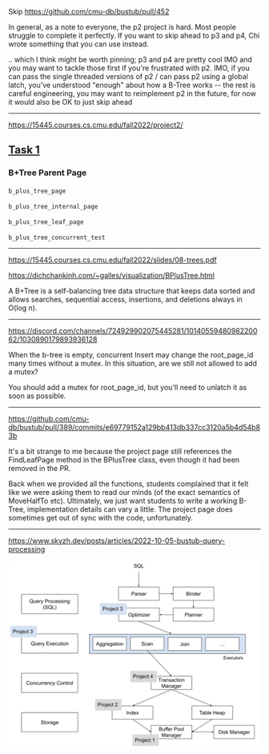 Skip https://github.com/cmu-db/bustub/pull/452

In general, as a note to everyone, the p2 project is hard. Most people struggle to complete it perfectly. 
If you want to skip ahead to p3 and p4, Chi wrote something that you can use instead.

.. which I think might be worth pinning; p3 and p4 are pretty cool IMO and you may want to tackle those first if you're frustrated with p2. IMO, if you can pass the single threaded versions of p2 / can pass p2 using a global latch, you've understood "enough" about how a B-Tree works -- the rest is careful engineering, you may want to reimplement p2 in the future, for now it would also be OK to just skip ahead 

- - -

https://15445.courses.cs.cmu.edu/fall2022/project2/


## [Task 1](https://15445.courses.cs.cmu.edu/fall2022/project2/#b+tree-pages)

### B+Tree Parent Page

`b_plus_tree_page`

`b_plus_tree_internal_page`

`b_plus_tree_leaf_page`

`b_plus_tree_concurrent_test`

- - -

https://15445.courses.cs.cmu.edu/fall2022/slides/08-trees.pdf

https://dichchankinh.com/~galles/visualization/BPlusTree.html

A B+Tree is a self-balancing tree data structure that keeps data sorted and allows searches, sequential access, insertions, and deletions always in O(log n).

- - -

https://discord.com/channels/724929902075445281/1014055948098220062/1030890179893936128

When the b-tree is empty, concurrent Insert may change the root_page_id many times without a mutex. In this situation, are we still not allowed to add a mutex? 

You should add a mutex for root_page_id, but you'll need to unlatch it as soon as possible.

- - -

https://github.com/cmu-db/bustub/pull/389/commits/e69779152a129bb413db337cc3120a5b4d54b83b

It's a bit strange to me because the project page still references the FindLeafPage method in the BPlusTree class, even though it had been removed in the PR. 

Back when we provided all the functions, students complained that it felt like we were asking them to read our minds (of the exact semantics of MoveHalfTo etc). Ultimately, we just want students to write a working B-Tree, implementation details can vary a little. The project page does sometimes get out of sync with the code, unfortunately.

- - -

https://www.skyzh.dev/posts/articles/2022-10-05-bustub-query-processing

![](files/overview.png)